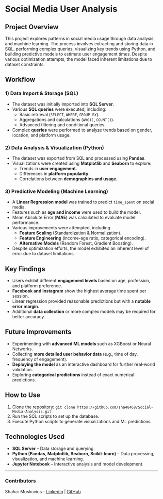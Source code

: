 # Social Media User Analysis

## Project Overview
This project explores patterns in social media usage through data analysis and machine learning. The process involves extracting and storing data in SQL, performing complex queries, visualizing key trends using Python, and building predictive models to estimate user engagement times. Despite various optimization attempts, the model faced inherent limitations due to dataset constraints.

## Workflow
### **1) Data Import & Storage (SQL)**
- The dataset was initially imported into **SQL Server**.
- Various **SQL queries** were executed, including:
  - Basic retrieval (`SELECT`, `WHERE`, `GROUP BY`).
  - Aggregations and calculations (`AVG()`, `COUNT()`).
  - Advanced filtering and conditional queries.
- Complex **queries** were performed to analyze trends based on gender, location, and platform usage.

### **2) Data Analysis & Visualization (Python)**
- The dataset was exported from SQL and processed using **Pandas**.
- Visualizations were created using **Matplotlib** and **Seaborn** to explore:
  - Trends in **user engagement**.
  - Differences in **platform popularity**.
  - Correlations between **demographics and usage**.

### **3) Predictive Modeling (Machine Learning)**
- A **Linear Regression model** was trained to predict `time_spent` on social media.
- Features such as **age and income** were used to build the model.
- Mean Absolute Error (**MAE**) was calculated to evaluate model performance.
- Various improvements were attempted, including:
  - **Feature Scaling** (Standardization & Normalization).
  - **Feature Engineering** (income-age ratio, categorical encoding).
  - **Alternative Models** (Random Forest, Gradient Boosting).
- Despite optimization efforts, the model exhibited an inherent level of error due to dataset limitations.

## Key Findings
- Users exhibit different **engagement levels** based on age, profession, and platform preference.
- **Facebook and Instagram** show the highest average time spent per session.
- Linear regression provided reasonable predictions but with a **notable error margin**.
- Additional **data collection** or more complex models may be required for better accuracy.

## Future Improvements
- Experimenting with **advanced ML models** such as XGBoost or Neural Networks.
- Collecting **more detailed user behavior data** (e.g., time of day, frequency of engagement).
- **Deploying the model** as an interactive dashboard for further real-world validation.
- Exploring **categorical predictions** instead of exact numerical predictions.

## How to Use
1. Clone the repository:
   ``git clone https://github.com/sha48468/Social-Media-Analysis.git ``
2. Run the SQL scripts to set up the database.
3. Execute Python scripts to generate visualizations and ML predictions.

## Technologies Used
- **SQL Server** – Data storage and querying.
- **Python (Pandas, Matplotlib, Seaborn, Scikit-learn)** – Data processing, visualization, and machine learning.
- **Jupyter Notebook** – Interactive analysis and model development.

---
### Contributors
Shahar Moskovics - [LinkedIn](www.linkedin.com/in/shahar-moskovics) | [GitHub](https://github.com/sha48468/Social-Media-Analysis.git)


